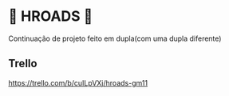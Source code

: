 # 🎲 HROADS 🎲
Continuação de projeto feito em dupla(com uma dupla diferente)

## Trello
https://trello.com/b/cuILpVXj/hroads-gm11
